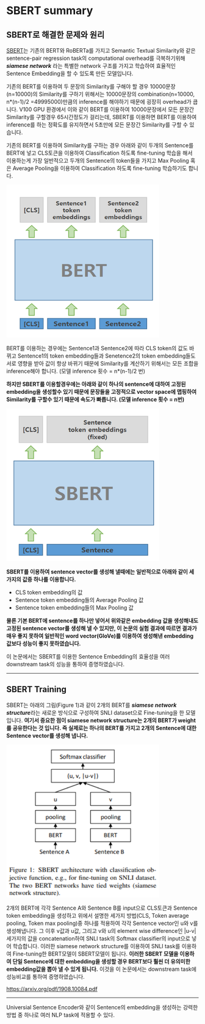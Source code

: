 # SBERT summary
## SBERT로 해결한 문제와 원리

[SBERT](https://arxiv.org/pdf/1908.10084.pdf)는 기존의 BERT와 RoBERTa를 가지고 Semantic Textual Similarity와 같은 sentence-pair regression task의 computational overhead를 극복하기위해 ***siamese network*** 라는 특별한 network 구조를 가지고 학습하여 효율적인 Sentence Embedding을 할 수 있도록 만든 모델입니다.

기존의 BERT를 이용하여 두 문장의 Similarity를 구해야 할 경우 10000문장(n=10000)의 Similarity를 구하기 위해서는 10000문장의 combination(n=10000, n*(n-1)/2 =49995000)만큼의 inference를 해야하기 때문에 굉장히 overhead가 큽니다. V100 GPU 환경에서 이와 같이 BERT를 이용하여 10000문장에서 모든 문장간 Similarity를 구할경우 65시간정도가 걸리는데, SBERT를 이용하면 BERT를 이용하여 inference를 하는 정확도를 유지하면서 5초만에 모든 문장간 Similarity를 구할 수 있습니다.

기존의 BERT를 이용하여 Similarity를 구하는 경우 아래와 같이 두개의 Sentence를 BERT에 넣고 CLS토큰을 이용하여 Classification 하도록 fine-tuning 학습을 해서 이용하는게 가장 일반적으고 두개의 Sentence의 token들을 가지고 Max Pooling 혹은 Average Pooling을 이용하여 Classification 하도록 fine-tuning 학습하기도 합니다.

<img src="./imgs/BERT.PNG" width="400px" height="400px" alt="BERT"></img><br/>

BERT를 이용하는 경우에는 Sentence1과 Sentence2에 따라 CLS token의 값도 바뀌고 Sentence1의 token embedding들과 Senetence2의 token embedding들도 서로 영향을 받아 값이 항상 바뀌기 때문에 Similarity를 계산하기 위해서는 모든 조합을 inference해야 합니다. (모델 inference 횟수 = n*(n-1)/2 번)

**하지만 SBERT를 이용할경우에는 아래와 같이 하나의 sentence에 대하여 고정된 embedding을 생성할수 있기 때문에 문장들을 고정적으로 vector space에 맵핑하여 Similarity를 구할수 있기 때문에 속도가 빠릅니다. (모델 inference 횟수 = n번)** 

<img src="./imgs/SBERT.PNG" width="400px" height="400px" alt="BERT"></img><br/>

**SBERT를 이용하여 sentence vector를 생성해 낼때에는 일반적으로 아래와 같이 세가지의 값중 하나를 이용합니다.**
* CLS token embedding의 값
* Sentence token embedding들의 Average Pooling 값
* Sentence token embedding들의 Max Pooling 값

**물론 기본 BERT에 sentence를 하나만 넣어서 위와같은 embedding 값을 생성해내도 고정된 sentence vector를 생성해 낼 수 있지만, 이 논문의 실험 결과에 따르면 결과가 매우 좋지 못하여 일반적인 word vector(GloVe)를 이용하여 생성해낸 embedding 값보다 성능이 좋지 못하였습니다.**

이 논문에서는 SBERT를 이용한 Sentence Embedding의 효율성을 여러 downstream task의 성능을 통하여 증명하였습니다.

------------------------------------------

## SBERT Training
SBERT는 아래의 그림(Figure 1)과 같이 2개의 BERT를 ***siamese network structure***라는 새로운 방식으로 구성하여 SNLI dataset으로 Fine-tuning을 한 모델입니다. **여기서 중요한 점이 siamese network structure는 2개의 BERT가 weight를 공유한다는 것 입니다. 즉 실제로는 하나의 BERT를 가지고 2개의 Sentence에 대한 Sentence vector를 생성해 냅니다.**

<img src="./imgs/SBERT-training.PNG" width="400px" height="400px" alt="BERT"></img><br/>

2개의 BERT에 각각 Sentence A와 Sentence B를 input으로 CLS토큰과 Sentence token embedding을 생성하고 위에서 설명한 세가지 방법(CLS, Token average pooling, Token max pooling)중 하나를 적용하여 각각 Sentence vector인 u와 v를 생성해냅니다. 그 이후 v값과 u값, 그리고 v와 u의 element wise difference인 |u-v| 세가지의 값을 concatenation하여 SNLI task의 Softmax classifier의 input으로 넣어 학습합니다. 이러한 siamese network structure를 이용하여 SNLI task를 이용하여 Fine-tuning한 BERT모델이 SBERT모델이 됩니다. **이러한 SBERT 모델을 이용하여 단일 Sentence에 대한 embedding을 생성할 경우 BERT보다 훨씬 더 유의미한 embedding값을 뽑아 낼 수 있게 됩니다.** 이것을 이 논문에서는 downstream task에 성능비교를 통하여 증명하였습니다.


https://arxiv.org/pdf/1908.10084.pdf

-----------------------------------

Universial Sentence Encoder와 같이 Sentence의 embedding을 생성하는 강력한 방법 중 하나로 여러 NLP task에 적용할 수 있다.